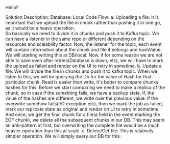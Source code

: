 Hello!!

Solution Description:
Database: Local
Code Flow: 
    a. Uploading a file: It is important that we upload the file in chunk rather than pushing it in one go, as it would be a heavy operation.  
                         So basically we need to divide it in chunks and push it to Kafka topic. We can have a listener in the same repo or different depending on the resources and scalability factor.
                         Now, the listener for the topic, each event will contain information about the chunk and file it belongs and hashValue. We will starting writing this at DB/local.
                         Now, if for some reason we are not able to save even after retries(Database is down, etc), we will have to mark the upload as failed and render on the UI to retry in sometime.
    b. Update a file:    We will divide the file in chunks and push it to kafka topic. When we listen to this, we will be querying the Db for the value of Hash for that particular chunk. 
                         Read is easier than write, it's better to compare chunks hashes for this. Before we start comparing we need to make a replica of the chunk, so in case if the something fails, we have a backup state. 
                         If, the value of the hashes are different, we write over the previous value. If the overwrite somehow fails(I/O exception etc), then we mark the job as failed, mark our replicate state as original and render on UI to retry in sometime. 
                         And once, we get the final chunk for a file(a field in the event marking the EOF chunk), we delete all the subsequent chunks in our DB.
                         This may seem an anti-pattern at first, but overwriting the complete file would be a much heavier operation than this at scale.
    c. Delete/Get file:  This is relatively simpler operation. We will simply query our DB for this.

